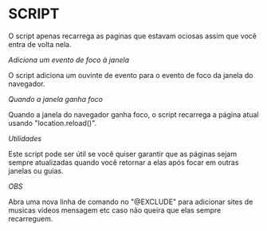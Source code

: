 # SCRIPT
O script apenas recarrega as paginas que estavam ociosas assim que você entra de volta nela.

*Adiciona um evento de foco à janela*

O script adiciona um ouvinte de evento para o evento de foco da janela do navegador.

*Quando a janela ganha foco*

Quando a janela do navegador ganha foco, o script recarrega a página atual usando "location.reload()".

*Utilidades*

Este script pode ser útil se você quiser garantir que as páginas sejam sempre atualizadas quando você retornar a elas após focar em outras janelas ou guias.

*OBS*

Abra uma nova linha de comando no "@EXCLUDE" para adicionar sites de musicas videos mensagem etc caso não queira que elas sempre recarreguem.
